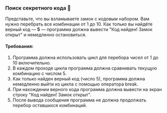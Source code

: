 
### Поиск секретного кода 🔐

Представьте, что вы взламываете замок с кодовым набором. Вам нужно перебрать все комбинации от 1 до 10. Как только вы найдёте верный код — **5** — программа должна вывести "Код найден! Замок открыт" и немедленно остановиться.

#### Требования:
1. Программа должна использовать цикл для перебора чисел от 1 до 10 включительно. 
2. В каждом проходе цикла программа должна сравнивать текущую комбинацию с числом 5. 
3. Как только найден верный код (число 5), программа должна немедленно выйти из цикла с помощью оператора break. 
4. При нахождении верного кода программа должна вывести на экран строку "Код найден! Замок открыт". 
5. После вывода сообщения программа не должна продолжать перебор оставшихся комбинаций.